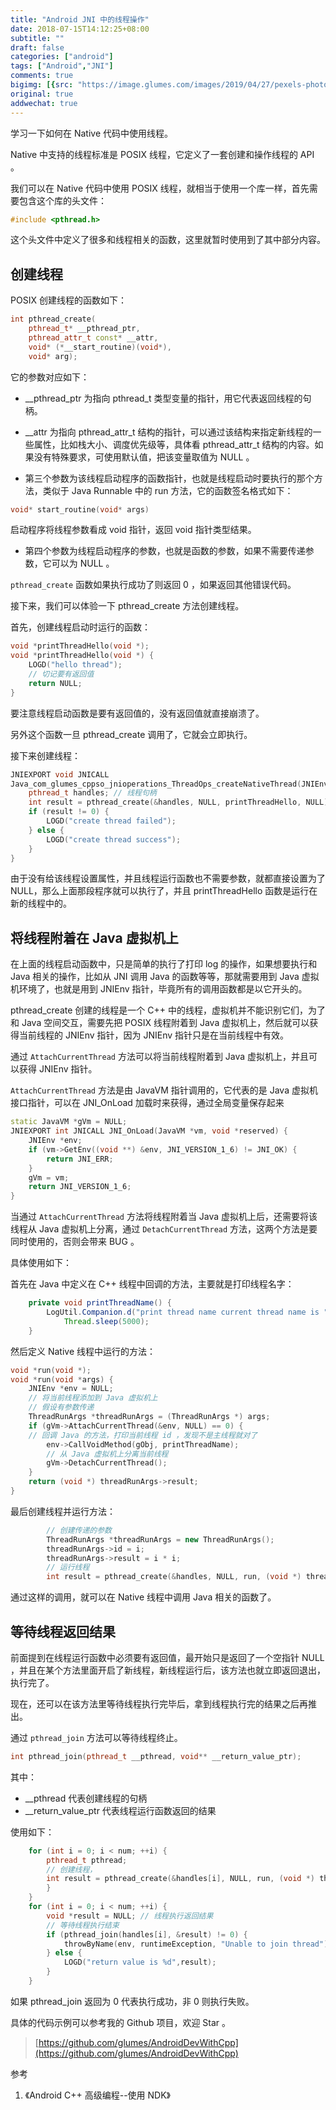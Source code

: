 ```yaml
---
title: "Android JNI 中的线程操作"
date: 2018-07-15T14:12:25+08:00
subtitle: ""
draft: false
categories: ["android"]
tags: ["Android","JNI"]
comments: true
bigimg: [{src: "https://image.glumes.com/images/2019/04/27/pexels-photo-206650.jpg", desc: "Thread"}]
original: true
addwechat: true
---
```



学习一下如何在 Native 代码中使用线程。

<!--more-->

Native 中支持的线程标准是 POSIX 线程，它定义了一套创建和操作线程的 API 。

我们可以在 Native 代码中使用 POSIX 线程，就相当于使用一个库一样，首先需要包含这个库的头文件：

```cpp
#include <pthread.h>
```

这个头文件中定义了很多和线程相关的函数，这里就暂时使用到了其中部分内容。

## 创建线程

POSIX 创建线程的函数如下：

```cpp
int pthread_create(
	pthread_t* __pthread_ptr, 
	pthread_attr_t const* __attr, 
	void* (*__start_routine)(void*), 
	void* arg);
```

它的参数对应如下：

*	__pthread_ptr 为指向 pthread_t 类型变量的指针，用它代表返回线程的句柄。

*	__attr 为指向 pthread_attr_t 结构的指针，可以通过该结构来指定新线程的一些属性，比如栈大小、调度优先级等，具体看 pthread_attr_t 结构的内容。如果没有特殊要求，可使用默认值，把该变量取值为 NULL 。

*	第三个参数为该线程启动程序的函数指针，也就是线程启动时要执行的那个方法，类似于 Java Runnable 中的 run 方法，它的函数签名格式如下：
```cpp
void* start_routine(void* args)
```

启动程序将线程参数看成 void 指针，返回 void 指针类型结果。

*	第四个参数为线程启动程序的参数，也就是函数的参数，如果不需要传递参数，它可以为 NULL 。

`pthread_create` 函数如果执行成功了则返回 0 ，如果返回其他错误代码。

接下来，我们可以体验一下 pthread_create 方法创建线程。


首先，创建线程启动时运行的函数：
```cpp
void *printThreadHello(void *);
void *printThreadHello(void *) {
    LOGD("hello thread");
    // 切记要有返回值
    return NULL;
}
```

要注意线程启动函数是要有返回值的，没有返回值就直接崩溃了。

另外这个函数一旦 pthread_create 调用了，它就会立即执行。

接下来创建线程：
```cpp
JNIEXPORT void JNICALL
Java_com_glumes_cppso_jnioperations_ThreadOps_createNativeThread(JNIEnv *, jobject) {
    pthread_t handles; // 线程句柄
    int result = pthread_create(&handles, NULL, printThreadHello, NULL);
    if (result != 0) {
        LOGD("create thread failed");
    } else {
        LOGD("create thread success");
    }
}
```

由于没有给该线程设置属性，并且线程运行函数也不需要参数，就都直接设置为了 NULL，那么上面那段程序就可以执行了，并且 printThreadHello 函数是运行在新的线程中的。

## 将线程附着在 Java 虚拟机上 

在上面的线程启动函数中，只是简单的执行了打印 log 的操作，如果想要执行和 Java 相关的操作，比如从 JNI 调用 Java 的函数等等，那就需要用到 Java 虚拟机环境了，也就是用到 JNIEnv 指针，毕竟所有的调用函数都是以它开头的。


pthread_create 创建的线程是一个 C++ 中的线程，虚拟机并不能识别它们，为了和 Java 空间交互，需要先把 POSIX 线程附着到 Java 虚拟机上，然后就可以获得当前线程的 JNIEnv 指针，因为 JNIEnv 指针只是在当前线程中有效。

通过 `AttachCurrentThread` 方法可以将当前线程附着到 Java 虚拟机上，并且可以获得 JNIEnv 指针。

`AttachCurrentThread` 方法是由 JavaVM 指针调用的，它代表的是 Java 虚拟机接口指针，可以在 JNI_OnLoad 加载时来获得，通过全局变量保存起来

```cpp
static JavaVM *gVm = NULL;
JNIEXPORT int JNICALL JNI_OnLoad(JavaVM *vm, void *reserved) {
    JNIEnv *env;
    if (vm->GetEnv((void **) &env, JNI_VERSION_1_6) != JNI_OK) {
        return JNI_ERR;
    }
    gVm = vm;
    return JNI_VERSION_1_6;
}
```

当通过 `AttachCurrentThread` 方法将线程附着当 Java 虚拟机上后，还需要将该线程从 Java 虚拟机上分离，通过 `DetachCurrentThread` 方法，这两个方法是要同时使用的，否则会带来 BUG 。


具体使用如下：

首先在 Java 中定义在 C++ 线程中回调的方法，主要就是打印线程名字：

```java
    private void printThreadName() {
        LogUtil.Companion.d("print thread name current thread name is " + Thread.currentThread().getName());
            Thread.sleep(5000);
    }
```

然后定义 Native 线程中运行的方法：
```cpp
void *run(void *);
void *run(void *args) {
    JNIEnv *env = NULL;
    // 将当前线程添加到 Java 虚拟机上
    // 假设有参数传递
    ThreadRunArgs *threadRunArgs = (ThreadRunArgs *) args;
    if (gVm->AttachCurrentThread(&env, NULL) == 0) {
    // 回调 Java 的方法，打印当前线程 id ，发现不是主线程就对了
        env->CallVoidMethod(gObj, printThreadName);
        // 从 Java 虚拟机上分离当前线程
        gVm->DetachCurrentThread();  
    }
    return (void *) threadRunArgs->result;
}
```

最后创建线程并运行方法：
```cpp
		// 创建传递的参数
	    ThreadRunArgs *threadRunArgs = new ThreadRunArgs();
        threadRunArgs->id = i;
        threadRunArgs->result = i * i;
        // 运行线程
        int result = pthread_create(&handles, NULL, run, (void *) threadRunArgs);
```


通过这样的调用，就可以在 Native 线程中调用 Java 相关的函数了。

## 等待线程返回结果

前面提到在线程运行函数中必须要有返回值，最开始只是返回了一个空指针 NULL ，并且在某个方法里面开启了新线程，新线程运行后，该方法也就立即返回退出，执行完了。

现在，还可以在该方法里等待线程执行完毕后，拿到线程执行完的结果之后再推出。

通过 `pthread_join` 方法可以等待线程终止。

```cpp
int pthread_join(pthread_t __pthread, void** __return_value_ptr);
```

其中：

*	__pthread 代表创建线程的句柄
*	__return_value_ptr 代表线程运行函数返回的结果


使用如下：

```cpp
	for (int i = 0; i < num; ++i) {
        pthread_t pthread;
        // 创建线程，
        int result = pthread_create(&handles[i], NULL, run, (void *) threadRunArgs);
        }
    }
    for (int i = 0; i < num; ++i) {
        void *result = NULL; // 线程执行返回结果
        // 等待线程执行结束
        if (pthread_join(handles[i], &result) != 0) {
            throwByName(env, runtimeException, "Unable to join thread");
        } else {
	        LOGD("return value is %d",result);
        }
    }
```

如果 pthread_join 返回为 0 代表执行成功，非 0 则执行失败。


具体的代码示例可以参考我的 Github 项目，欢迎 Star 。

> [https://github.com/glumes/AndroidDevWithCpp](https://github.com/glumes/AndroidDevWithCpp)

参考

1. 《Android C++ 高级编程--使用 NDK》

